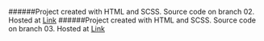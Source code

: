 ######Project created with HTML and SCSS. Source code on branch 02. Hosted at [Link](https://gorgeous-tanuki-8c3780.netlify.app/)
######Project created with HTML and SCSS. Source code on branch 03. Hosted at [Link](https://647e393faf33ac11b1e1cf1c--verdant-melomakarona-4f3117.netlify.app/)
